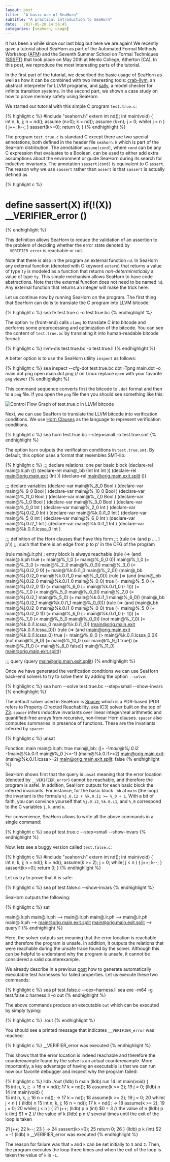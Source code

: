 ```yaml
---
layout: post
title:  "A basic use of SeaHorn"
subtitle: "A practical introduction to SeaHorn"
date:   2017-05-20 14:56:45
categories: [seahorn, usage]
---
```


It has been a while since our last blog but here we are again! We
recently gave a tutorial about SeaHorn as part of the Automated Formal
Methods Workshop ([AFM](http://fm.csl.sri.com/AFM17/)) and the Seventh
Summer School on Formal Techniques
([SSSFT](http://fm.csl.sri.com/SSFT17/)) that took place on May 20th
at Menlo College, Atherton (CA). In this post, we reproduce the most
interesting parts of the tutorial.

In the first part of the tutorial, we described the basic usage of
SeaHorn as well as how it can be combined with two interesting
tools: [crab-llvm](github.com/caballa/crab-llvm), an abstract
interpreter for LLVM programs, and [sally](github.com/SRI-CSL/sally),
a model checker for infinite transition systems. In the second part,
we shown a case study on how to prove memory safety using SeaHorn.

We started our tutorial with this simple C program `test.true.c`:

{% highlight c  %}
#include "seahorn.h"
extern int nd();
int main(void) {  
  int n, k, j;
  n = nd();
  assume (n>0);
  k = nd();
  assume (k>n);
  j = 0;
  while( j < n ) {
    j++;
    k--;
  }
  sassert(k>=0);
  return 0;
}
{% endhighlight %}

The program `test.true.c` is standard C except there are two special
annotations, both defined in the header file `seahorn.h` which is part
of the SeaHorn distribution. The annotation `assume(cond)`, where
`cond` can be any C expression that evaluates to a Boolean, can be
used to either add extra assumptions about the environment or guide
SeaHorn during its search for inductive invariants. The annotation
`sassert(cond)` is equivalent to C `assert`. The reason why we use
`sassert` rather than `assert` is that `sassert` is actually defined
as

{% highlight c %}
# define sassert(X) if(!(X)) __VERIFIER_error ()
{% endhighlight %}

This definition allows SeaHorn to reduce the validation of an
assertion to the problem of deciding whether the error state denoted
by `__VERIFIER_error` is reachable or not.

Note that there is also in the program an external function `nd`. In
SeaHorn any external function (denoted with C keyword `extern`) that
returns a value of type `ty` is modeled as a function that returns
*non-deterministically* a value of type `ty`. This simple mechanism
allows SeaHorn to have code abstractions. Note that the external
function does not need to be named `nd`. Any external function that
returns an integer will make the trick here.

Let us continue now by running SeaHorn on the program. The first thing
that SeaHorn can do is to translate the C program into LLVM bitcode:

{% highlight c %}
sea fe test.true.c -o test.true.bc
{% endhighlight %}

The option `fe` (front-end) calls `clang` to translate C into bitcode
and performs some preprocessing and optimization of the bitcode. You
can see the content of `test.true.bc` by translating it into
human-readable bitcode format:

{% highlight c %}
llvm-dis test.true.bc -o test.true.ll
{% endhighlight %}

A better option is to use the SeaHorn utility `inspect` as follows:

{% highlight c %}
sea inspect --cfg-dot test.true.bc
dot -Tpng main.dot -o main.dot.png
open main.dot.png // on Linux replace `open` with your favorite `png` viewer
{% endhighlight %}

This command sequence converts first the bitcode to `.dot` format and
then to a `png` file. If you open the `png` file then you should see
something like this:

![Control Flow Graph of test.true.c in LLVM bitcode](http://seahorn.github.io/images/main.dot.png)

Next, we can use SeaHorn to translate the LLVM bitcode into
verification conditions. We
use [Horn Clauses](https://en.wikipedia.org/wiki/Horn_clause) as the
language to represent verification conditions.

{% highlight c %}
sea horn test.true.bc --step=small -o test.true.smt
{% endhighlight %}

The option `horn` outputs the verification conditions in
`test.true.smt`. By default, this option uses a format that resembles
SMT-lib:

{% highlight c %}
;;; declare relations: one per basic block
(declare-rel main@.lr.ph ())
(declare-rel main@_bb (Int Int Int ))
(declare-rel main@orig.main.exit (Int ))
(declare-rel main@orig.main.exit.split ())

;;; declare variables
(declare-var main@%_8_0 Bool )
(declare-var main@%_9_0 Bool )
(declare-var main@%_10_0 Bool )
(declare-var main@%_11_0 Bool )
(declare-var main@%_7_0 Bool )
(declare-var main@%_1_0 Bool )
(declare-var main@%_3_0 Bool )
(declare-var main@%_0_0 Int )
(declare-var main@%_2_0 Int )
(declare-var main@%j.0.i2_0 Int )
(declare-var main@%k.0.i1_0 Int )
(declare-var main@%_5_0 Int )
(declare-var main@%_6_0 Int )
(declare-var main@%j.0.i2_1 Int )
(declare-var main@%k.0.i1_1 Int )
(declare-var main@%k.0.i1.lcssa_0 Int )

;;; definition of the Horn clauses that have this form
;;;   (rule (=> (and p .... ) p'))
;;; such that there is an edge from p to p' in the CFG of the program

(rule main@.lr.ph) ; entry block is always reachable
(rule (=> (and main@.lr.ph
         true
         (= main@%_1_0 (> main@%_0_0 0))
         main@%_1_0
         (= main@%_3_0 (> main@%_2_0 main@%_0_0))
         main@%_3_0
         (= main@%j.0.i2_0 0)
         (= main@%k.0.i1_0 main@%_2_0))
    (main@_bb main@%j.0.i2_0 main@%k.0.i1_0 main@%_0_0)))
(rule (=> (and (main@_bb main@%j.0.i2_0 main@%k.0.i1_0 main@%_0_0)
         true
         (= main@%_5_0 (+ main@%j.0.i2_0 1))
         (= main@%_6_0 (+ main@%k.0.i1_0 (- 1)))
         (= main@%_7_0 (< main@%_5_0 main@%_0_0))
         main@%_7_0
         (= main@%j.0.i2_1 main@%_5_0)
         (= main@%k.0.i1_1 main@%_6_0))
    (main@_bb main@%j.0.i2_1 main@%k.0.i1_1 main@%_0_0)))
(rule (=> (and (main@_bb main@%j.0.i2_0 main@%k.0.i1_0 main@%_0_0)
         true
         (= main@%_5_0 (+ main@%j.0.i2_0 1))
         (= main@%_6_0 (+ main@%k.0.i1_0 (- 1)))
         (= main@%_7_0 (< main@%_5_0 main@%_0_0))
         (not main@%_7_0)
         (= main@%k.0.i1.lcssa_0 main@%k.0.i1_0))
    (main@orig.main.exit main@%k.0.i1.lcssa_0)))
(rule (=> (and (main@orig.main.exit main@%k.0.i1.lcssa_0)
         true
         (= main@%_8_0 (> main@%k.0.i1.lcssa_0 0))
         (not main@%_9_0)
         (= main@%_10_0 (xor main@%_9_0 true))
         (= main@%_11_0 (= main@%_8_0 false))
         main@%_11_0)
    main@orig.main.exit.split))

;;; query
(query main@orig.main.exit.split)
{% endhighlight %}

Once we have generated the verification conditions we can use SeaHorn
back-end solvers to try to solve them by adding the option `--solve`:

{% highlight c %}
sea horn --solve test.true.bc --step=small --show-invars
{% endhighlight %}

The default solver used in SeaHorn
is [Spacer](http://bitbucket.org/spacer/code) which is a PDR-based
(PDR refers to Property-Directed Reachability, aka IC3) solver built
on the top of [Z3](https://github.com/Z3Prover/z3). `spacer` infers
inductive invariants over linear integer/real arithmetic and
quantified-free arrays from recursive, non-linear Horn
clauses. `spacer` also computes summaries in presence of
functions. These are the invariants inferred by `spacer`:

{% highlight c %}
unsat

Function: main
main@.lr.ph: true
main@_bb:
		([+
  -1*main@%j.0.i2
  -1*main@%k.0.i1
  main@%_0
]<=-1)
	(main@%k.0.i1>=2)
main@orig.main.exit: (main@%k.0.i1.lcssa>=2)
main@orig.main.exit.split: false
{% endhighlight %}

SeaHorn shows first that the query is `unsat` meaning that the error
location (denoted by `__VERIFIER_error`) cannot be reachable, and
therefore the program is safe!. In addition, SeaHorn outputs for each
basic block the inferred invariants. For instance, for the basic block
`_bb` at `main` (the loop) the invariant is the formula `%j.0.i2 +
%k.0.i1 >= %_0 + 1`. With a bit of faith, you can convince yourself
that `%j.0.i2`, `%k.0.i1`, and `%_0` correspond to the C variables
`j`, `k`, and `n`.

For convenience, SeaHorn allows to write all the above commands in
a single command:

{% highlight c %}
sea pf test.true.c --step=small --show-invars
{% endhighlight %}

Now, lets see a buggy version called `test.false.c`:

{% highlight c  %}
#include "seahorn.h"
extern int nd();
int main(void) {  
  int n, k, j;
  n = nd();
  k = nd();
  assume(k >= 2);
  j = 0;
  while( j < n ) {
    j++;
    k--;
  }
  sassert(k>=0);
  return 0;
}
{% endhighlight %}

Let us try to prove that it is safe:

{% highlight c %}
sea pf test.false.c --show-invars
{% endhighlight %}

SeaHorn outputs the following:

{% highlight c %}
sat

main@.lr.ph
main@.lr.ph --> main@.lr.ph
main@.lr.ph --> main@.lr.ph
main@.lr.ph --> main@orig.main.exit.split
main@orig.main.exit.split --> query!1
{% endhighlight %}

Here, the solver outputs `sat` meaning that the error location is
reachable and therefore the program is unsafe. In addition, it outputs
the relations that were reachable during the unsafe trace found by the
solver. Although this can be helpful to understand why the program is
unsafe, it cannot be considered a valid counterexample.

We already describe in a previous [post](http://seahorn.github.io/seahorn/cex/validation/2016/10/16/cex-validation.html) how to
generate automatically executable test harnesses for failed
properties. Let us execute these two commands:

{% highlight c %}
sea pf test.false.c --cex=harness.ll
sea exe -m64 -g test.false.c harness.ll  -o out
{% endhighlight %}

The above commands produce an executable `out` which can be executed
by simply typing:

{% highlight c %}
./out
{% endhighlight %}

You should see a printed message that indicates `__VERIFIER_error` was
reached:

{% highlight c %}
  __VERIFIER_error was executed
{% endhighlight %}

This shows that the error location is indeed reachable and therefore
the counterexample found by the solve is an actual counterexample.
More importantly, a key advantage of having an executable is that we
can run now our favorite debugger and inspect why the program failed:

{% highlight c %}
lldb ./out
(lldb) b main
(lldb) run
   14  	int main(void) {  
   15  	  int n, k, j;
-> 16  	  n = nd();
   17  	  k = nd();
   18  	  assume(k >= 2);
   19  	  j = 0;
(lldb) n
   14  	int main(void) {  
   15  	  int n, k, j;
   16  	  n = nd();
-> 17  	  k = nd();
   18  	  assume(k >= 2);
   19  	  j = 0;
   20  	  while( j < n ) {
(lldb) n
   15  	  int n, k, j;
   16  	  n = nd();
   17  	  k = nd();
-> 18  	  assume(k >= 2);
   19  	  j = 0;
   20  	  while( j < n ) {
   21  	    j++;
(lldb) p n
  (int) $0 = 3  // the value of n
(lldb) p k
  (int) $1 = 2  // the value of k
(lldb) p n      // several times until the exit of the loop is taken

   21  	    j++;
   22  	    k--;
   23  	  }
-> 24  	  sassert(k>=0);
   25  	  return 0;
   26  	}
(lldb) p k
  (int) $2 = -1
(lldb) n
__VERIFIER_error was executed
{% endhighlight %}

The reason for failure was that `n` and `k` can be set initially to
`3` and `2`. Then, the program executes the loop three times and when
the exit of the loop is taken the value of `k` is `-1`.

